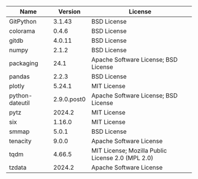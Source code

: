| Name            | Version     | License                                           |
|-----------------|-------------|---------------------------------------------------|
| GitPython       | 3.1.43      | BSD License                                       |
| colorama        | 0.4.6       | BSD License                                       |
| gitdb           | 4.0.11      | BSD License                                       |
| numpy           | 2.1.2       | BSD License                                       |
| packaging       | 24.1        | Apache Software License; BSD License              |
| pandas          | 2.2.3       | BSD License                                       |
| plotly          | 5.24.1      | MIT License                                       |
| python-dateutil | 2.9.0.post0 | Apache Software License; BSD License              |
| pytz            | 2024.2      | MIT License                                       |
| six             | 1.16.0      | MIT License                                       |
| smmap           | 5.0.1       | BSD License                                       |
| tenacity        | 9.0.0       | Apache Software License                           |
| tqdm            | 4.66.5      | MIT License; Mozilla Public License 2.0 (MPL 2.0) |
| tzdata          | 2024.2      | Apache Software License                           |
